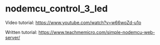 # nodemcu_control_3_led

Video tutorial:
https://www.youtube.com/watch?v=w66woZd-u1o

Written tutorial:
https://www.teachmemicro.com/simple-nodemcu-web-server/
